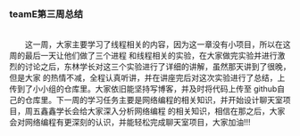 <h3>teamE第三周总结</h3>
<br>&emsp;&emsp;这一周，大家主要学习了线程相关的内容，因为这一章没有小项目，所以在这周的最后一天让他们做了三个进程
和线程相关的实验，在大家做完实验并进行激烈的讨论之后，东林学长对这三个实验进行了详细的讲解，虽然那天讲到了很晚，但是大家
的热情不减，全程认真听讲，并在讲座完后对这次实验进行了总结，上传到了小小组的仓库里。大家依旧能坚持写博客，并及时将代码上传至
github自己的仓库里。下一周的学习任务主要是网络编程的相关知识，并开始设计聊天室项目，周五鑫鑫学长会给大家深入分析网络编程
的相关知识，相信在那之后，大家会对网络编程有更深刻的认识，并能轻松完成聊天室项目，大家加油!!!
